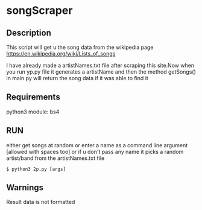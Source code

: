 # songScraper

## Description
This script will get u the song data from the wikipedia page
https://en.wikipedia.org/wiki/Lists_of_songs

I have already made a artistNames.txt file after scraping this site.Now when you run yp.py file it generates a artistName and then the method getSongs() in main.py will return the song data if it was able to find it

## Requirements
python3
module:
    bs4

## RUN
either get songs at random or enter a name as a command line argument [allowed with spaces too] or if u don't pass any name it picks a random artist/band from the artistNames.txt file

    $ python3 2p.py [args]

## Warnings
Result data is not formatted 